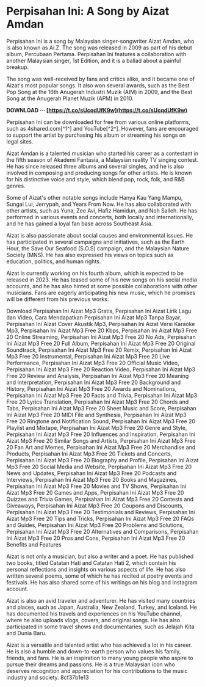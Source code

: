 # Perpisahan Ini: A Song by Aizat Amdan
 
Perpisahan Ini is a song by Malaysian singer-songwriter Aizat Amdan, who is also known as Ai.Z. The song was released in 2009 as part of his debut album, Percubaan Pertama. Perpisahan Ini features a collaboration with another Malaysian singer, 1st Edition, and it is a ballad about a painful breakup.
 
The song was well-received by fans and critics alike, and it became one of Aizat's most popular songs. It also won several awards, such as the Best Pop Song at the 16th Anugerah Industri Muzik (AIM) in 2009, and the Best Song at the Anugerah Planet Muzik (APM) in 2010.
 
**DOWNLOAD ··· [https://t.co/sUcqdUfK9w](https://t.co/sUcqdUfK9w)**


 
Perpisahan Ini can be downloaded for free from various online platforms, such as 4shared.com[^1^] and YouTube[^2^]. However, fans are encouraged to support the artist by purchasing his album or streaming his songs on legal sites.
 
Aizat Amdan is a talented musician who started his career as a contestant in the fifth season of Akademi Fantasia, a Malaysian reality TV singing contest. He has since released three albums and several singles, and he is also involved in composing and producing songs for other artists. He is known for his distinctive voice and style, which blend pop, rock, folk, and R&B genres.
  
Some of Aizat's other notable songs include Hanya Kau Yang Mampu, Sungai Lui, Jerrypah, and Years From Now. He has also collaborated with other artists, such as Yuna, Zee Avi, Hafiz Hamidun, and Noh Salleh. He has performed in various events and concerts, both locally and internationally, and he has gained a loyal fan base across Southeast Asia.
 
Aizat is also passionate about social causes and environmental issues. He has participated in several campaigns and initiatives, such as the Earth Hour, the Save Our Seafood (S.O.S) campaign, and the Malaysian Nature Society (MNS). He has also expressed his views on topics such as education, politics, and human rights.
 
Aizat is currently working on his fourth album, which is expected to be released in 2023. He has teased some of his new songs on his social media accounts, and he has also hinted at some possible collaborations with other musicians. Fans are eagerly anticipating his new music, which he promises will be different from his previous works.
 
Download Perpisahan Ini Aizat Mp3 Gratis,  Perpisahan Ini Aizat Lirik Lagu dan Video,  Cara Mendapatkan Perpisahan Ini Aizat Mp3 Tanpa Bayar,  Perpisahan Ini Aizat Cover Akustik Mp3,  Perpisahan Ini Aizat Versi Karaoke Mp3,  Perpisahan Ini Aizat Mp3 Free 20 Kbps,  Perpisahan Ini Aizat Mp3 Free 20 Online Streaming,  Perpisahan Ini Aizat Mp3 Free 20 No Ads,  Perpisahan Ini Aizat Mp3 Free 20 Full Album,  Perpisahan Ini Aizat Mp3 Free 20 Original Soundtrack,  Perpisahan Ini Aizat Mp3 Free 20 Remix,  Perpisahan Ini Aizat Mp3 Free 20 Instrumental,  Perpisahan Ini Aizat Mp3 Free 20 Live Performance,  Perpisahan Ini Aizat Mp3 Free 20 Official Music Video,  Perpisahan Ini Aizat Mp3 Free 20 Reaction Video,  Perpisahan Ini Aizat Mp3 Free 20 Review and Analysis,  Perpisahan Ini Aizat Mp3 Free 20 Meaning and Interpretation,  Perpisahan Ini Aizat Mp3 Free 20 Background and History,  Perpisahan Ini Aizat Mp3 Free 20 Awards and Nominations,  Perpisahan Ini Aizat Mp3 Free 20 Facts and Trivia,  Perpisahan Ini Aizat Mp3 Free 20 Lyrics Translation,  Perpisahan Ini Aizat Mp3 Free 20 Chords and Tabs,  Perpisahan Ini Aizat Mp3 Free 20 Sheet Music and Score,  Perpisahan Ini Aizat Mp3 Free 20 MIDI File and Synthesia,  Perpisahan Ini Aizat Mp3 Free 20 Ringtone and Notification Sound,  Perpisahan Ini Aizat Mp3 Free 20 Playlist and Mixtape,  Perpisahan Ini Aizat Mp3 Free 20 Genre and Style,  Perpisahan Ini Aizat Mp3 Free 20 Influences and Inspiration,  Perpisahan Ini Aizat Mp3 Free 20 Similar Songs and Artists,  Perpisahan Ini Aizat Mp3 Free 20 Fan Art and Memes,  Perpisahan Ini Aizat Mp3 Free 20 Merchandise and Products,  Perpisahan Ini Aizat Mp3 Free 20 Tickets and Concerts,  Perpisahan Ini Aizat Mp3 Free 20 Biography and Profile,  Perpisahan Ini Aizat Mp3 Free 20 Social Media and Website,  Perpisahan Ini Aizat Mp3 Free 20 News and Updates,  Perpisahan Ini Aizat Mp3 Free 20 Podcasts and Interviews,  Perpisahan Ini Aizat Mp3 Free 20 Books and Magazines,  Perpisahan Ini Aizat Mp3 Free 20 Movies and TV Shows,  Perpisahan Ini Aizat Mp3 Free 20 Games and Apps,  Perpisahan Ini Aizat Mp3 Free 20 Quizzes and Trivia Games,  Perpisahan Ini Aizat Mp3 Free 20 Contests and Giveaways,  Perpisahan Ini Aizat Mp3 Free 20 Coupons and Discounts,  Perpisahan Ini Aizat Mp3 Free 20 Testimonials and Reviews,  Perpisahan Ini Aizat Mp3 Free 20 Tips and Tricks,  Perpisahan Ini Aizat Mp3 Free 20 FAQs and Guides,  Perpisahan Ini Aizat Mp3 Free 20 Problems and Solutions,  Perpisahan Ini Aizat Mp3 Free 20 Alternatives and Comparisons,  Perpisahan Ini Aizat Mp3 Free 20 Pros and Cons,  Perpisahan Ini Aizat Mp3 Free 20 Benefits and Features
  
Aizat is not only a musician, but also a writer and a poet. He has published two books, titled Catatan Hati and Catatan Hati 2, which contain his personal reflections and insights on various aspects of life. He has also written several poems, some of which he has recited at poetry events and festivals. He has also shared some of his writings on his blog and Instagram account.
 
Aizat is also an avid traveler and adventurer. He has visited many countries and places, such as Japan, Australia, New Zealand, Turkey, and Iceland. He has documented his travels and experiences on his YouTube channel, where he also uploads vlogs, covers, and original songs. He has also participated in some travel shows and documentaries, such as Jelajah Kita and Dunia Baru.
 
Aizat is a versatile and talented artist who has achieved a lot in his career. He is also a humble and down-to-earth person who values his family, friends, and fans. He is an inspiration to many young people who aspire to pursue their dreams and passions. He is a true Malaysian icon who deserves recognition and appreciation for his contributions to the music industry and society.
 8cf37b1e13
 
